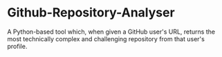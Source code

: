 # Github-Repository-Analyser
A Python-based tool which, when given a GitHub user's URL, returns the most technically complex and challenging repository from that user's profile. 
